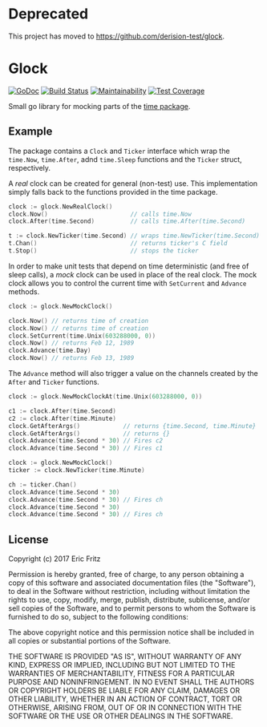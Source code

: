 # Deprecated

This project has moved to https://github.com/derision-test/glock.

# Glock

[![GoDoc](https://godoc.org/github.com/efritz/glock?status.svg)](https://godoc.org/github.com/efritz/glock)
[![Build Status](https://secure.travis-ci.org/efritz/glock.png)](http://travis-ci.org/efritz/glock)
[![Maintainability](https://api.codeclimate.com/v1/badges/45c92a2ed058b29a2afc/maintainability)](https://codeclimate.com/github/efritz/glock/maintainability)
[![Test Coverage](https://api.codeclimate.com/v1/badges/45c92a2ed058b29a2afc/test_coverage)](https://codeclimate.com/github/efritz/glock/test_coverage)

Small go library for mocking parts of the [time package](https://golang.org/pkg/time/).

## Example

The package contains a `Clock` and `Ticker` interface which wrap the `time.Now`, `time.After`,
adnd `time.Sleep` functions and the `Ticker` struct, respectively.

A *real* clock can be created for general (non-test) use. This implementation simply falls back
to the functions provided in the time package.

```go
clock := glock.NewRealClock()
clock.Now()                       // calls time.Now
clock.After(time.Second)          // calls time.After(time.Second)

t := clock.NewTicker(time.Second) // wraps time.NewTicker(time.Second)
t.Chan()                          // returns ticker's C field
t.Stop()                          // stops the ticker
```

In order to make unit tests that depend on time deterministic (and free of sleep calls), a *mock*
clock can be used in place of the real clock. The mock clock allows you to control the current
time with `SetCurrent` and `Advance` methods.

```go
clock := glock.NewMockClock()

clock.Now() // returns time of creation
clock.Now() // returns time of creation
clock.SetCurrent(time.Unix(603288000, 0))
clock.Now() // returns Feb 12, 1989
clock.Advance(time.Day)
clock.Now() // returns Feb 13, 1989
```

The `Advance` method will also trigger a value on the channels created by the `After` and
`Ticker` functions.

```go
clock := glock.NewMockClockAt(time.Unix(603288000, 0))

c1 := clock.After(time.Second)
c2 := clock.After(time.Minute)
clock.GetAfterArgs()            // returns {time.Second, time.Minute}
clock.GetAfterArgs()            // returns {}
clock.Advance(time.Second * 30) // Fires c2
clock.Advance(time.Second * 30) // Fires c1
```

```go
clock := glock.NewMockClock()
ticker := clock.NewTicker(time.Minute)

ch := ticker.Chan()
clock.Advance(time.Second * 30)
clock.Advance(time.Second * 30) // Fires ch
clock.Advance(time.Second * 30)
clock.Advance(time.Second * 30) // Fires ch
```

## License

Copyright (c) 2017 Eric Fritz

Permission is hereby granted, free of charge, to any person obtaining a copy
of this software and associated documentation files (the "Software"), to deal
in the Software without restriction, including without limitation the rights
to use, copy, modify, merge, publish, distribute, sublicense, and/or sell
copies of the Software, and to permit persons to whom the Software is
furnished to do so, subject to the following conditions:

The above copyright notice and this permission notice shall be included in
all copies or substantial portions of the Software.

THE SOFTWARE IS PROVIDED "AS IS", WITHOUT WARRANTY OF ANY KIND, EXPRESS OR
IMPLIED, INCLUDING BUT NOT LIMITED TO THE WARRANTIES OF MERCHANTABILITY,
FITNESS FOR A PARTICULAR PURPOSE AND NONINFRINGEMENT. IN NO EVENT SHALL THE
AUTHORS OR COPYRIGHT HOLDERS BE LIABLE FOR ANY CLAIM, DAMAGES OR OTHER
LIABILITY, WHETHER IN AN ACTION OF CONTRACT, TORT OR OTHERWISE, ARISING FROM,
OUT OF OR IN CONNECTION WITH THE SOFTWARE OR THE USE OR OTHER DEALINGS IN
THE SOFTWARE.
